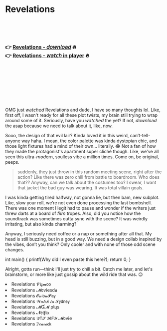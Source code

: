 <h1>Revelations</h1>

<br><br><br>

<h3>👉 <a href="https://Shawns-fitscoormovan1986.github.io/sfxrhfmbmg/">Revelations - 𝘥𝘰𝘸𝘯𝘭𝘰𝘢𝘥</a> 🔥<br>
👉 <a href="https://Shawns-fitscoormovan1986.github.io/sfxrhfmbmg/">Revelations - 𝘸𝘢𝘵𝘤𝘩 in player</a> 🔥
</h3>



<br><br><br><br><br><br><br>


OMG just 𝘸𝘢𝘵𝘤𝘩𝘦𝘥 Revelations and dude, I have so many thoughts lol. Like, first off, I wasn't ready for all these plot twists, my brain still trying to wrap around some of it. Seriously, have you 𝘸𝘢𝘵𝘤𝘩𝘦𝘥 the   yet? If not, 𝘥𝘰𝘸𝘯𝘭𝘰𝘢𝘥 the   asap because we need to talk about it, like, now.

Sooo, the design of that evil lair? Kinda loved it in this weird, can’t-tell-anyone way haha. I mean, the color palette was kinda dystopian chic, and those light fixtures had a mind of their own... literally. 😂 Not a fan of how they made the protagonist's apartment super cliché though. Like, we've all seen this ultra-𝘮𝘰𝘥ern, soulless vibe a million times. Come on, be original, peeps.

>suddenly, they just throw in this random meeting scene, right after the action? Like there was zero chill from battle to boardroom. Who does that?? Anyway, can we talk about the costumes too? I swear, I want that jacket the bad guy was wearing. It was total villain goals.

I was kinda getting tired halfway, not gonna lie, but then bam, new subplot. Like, slow your roll, we’re not even done processing the last bombshell. There was one moment I legit had to pause and wonder if the writers just threw darts at a board of 𝘧𝘪𝘭𝘮 tropes. Also, did you notice how the soundtrack was sometimes outta sync with the scene? It was weirdly irritating, but also kinda charming?

Anyway, I seriously need coffee or a nap or something after all that. My head is still buzzing, but in a good way. We need a design collab inspired by the   vibes, don’t you think? Only cooler and with none of those odd scene changes.

int main() { printf(Why did I even paste this here?); return 0; }

Alright, gotta run—think I'll just try to chill a bit. Catch me later, and let's brainstorm, or more like just gossip about the wild ride that was. 😉

<li>Revelations 𝓥ų𝓶𝗈𝗈</li>
<li>Revelations 𝓜𝗈ν𝗂𝖾𝗌ԁ𝖆</li>
<li>Revelations 𝓞𝓃𝗂𝗈𝓃𝓟𝗅𝖆𝗒</li>
<li>Revelations 𝒲𝒶𝓉𝒸𝒽 𝒾𝓃 𝒮𝗒𝖽𝗇𝖾𝗒</li>
<li>Revelations 𝓜Ɠ𝓜 ρ𝗅ų𝗌</li>
<li>Revelations 𝓝𝖾𝗍ƒ𝗅𝗂𝗑</li>
<li>Revelations 𝒴𝖳𝒮 𝒴𝖨𝖥𝒴 𝓜𝗈ν𝗂𝖾</li>
<li>Revelations 𝙿𝑒𝒶𝒸𝓸𝐜𝗄</li>
